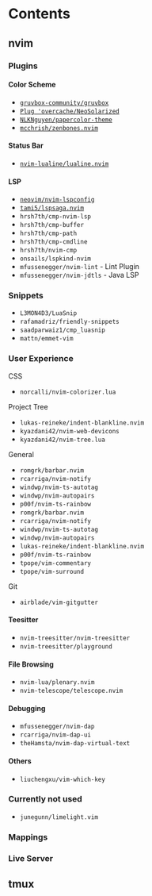 # Contents

## nvim

### Plugins

#### Color Scheme

* [`gruvbox-community/gruvbox`](https://github.com/gruvbox-community/)
* [`Plug 'overcache/NeoSolarized`](https://github.com/overcache/NeoSolarized)
* [`NLKNguyen/papercolor-theme`](https://github.com/NLKNguyen/papercolor-theme)
* [`mcchrish/zenbones.nvim`](https:/github.com/mcchrish/zenbones.nvim)

#### Status Bar

* [`nvim-lualine/lualine.nvim`](https://github.com/nvim-lualine/lualine.nvim)

#### LSP

* [`neovim/nvim-lspconfig`]('https://github.com/neovim/nvim-lspconfig')
* [`tami5/lspsaga.nvim`]('https://github.code/tami5/lspsaga.nvim')
* `hrsh7th/cmp-nvim-lsp`
* `hrsh7th/cmp-buffer`
* `hrsh7th/cmp-path`
* `hrsh7th/cmp-cmdline`
* `hrsh7th/nvim-cmp`
* `onsails/lspkind-nvim`
* `mfussenegger/nvim-lint` - Lint Plugin
* `mfussenegger/nvim-jdtls` - Java LSP

### Snippets

* `L3MON4D3/LuaSnip`
* `rafamadriz/friendly-snippets`
* `saadparwaiz1/cmp_luasnip`
* `mattn/emmet-vim`

### User Experience 

CSS
* `norcalli/nvim-colorizer.lua`

Project Tree
* `lukas-reineke/indent-blankline.nvim`
* `kyazdani42/nvim-web-devicons`
* `kyazdani42/nvim-tree.lua`

General
* `romgrk/barbar.nvim`
* `rcarriga/nvim-notify`
* `windwp/nvim-ts-autotag`
* `windwp/nvim-autopairs`
* `p00f/nvim-ts-rainbow`
* `romgrk/barbar.nvim`
* `rcarriga/nvim-notify`
* `windwp/nvim-ts-autotag`
* `windwp/nvim-autopairs`
* `lukas-reineke/indent-blankline.nvim`
* `p00f/nvim-ts-rainbow`
* `tpope/vim-commentary`
* `tpope/vim-surround`

Git

* `airblade/vim-gitgutter`

#### Teesitter

* `nvim-treesitter/nvim-treesitter`
* `nvim-treesitter/playground`

#### File Browsing 

* `nvim-lua/plenary.nvim`
* `nvim-telescope/telescope.nvim`

#### Debugging

* `mfussenegger/nvim-dap`
* `rcarriga/nvim-dap-ui`
* `theHamsta/nvim-dap-virtual-text`

#### Others

* `liuchengxu/vim-which-key`

### Currently not used

* `junegunn/limelight.vim`

### Mappings

### Live Server

<!--TODO: -->

## tmux
